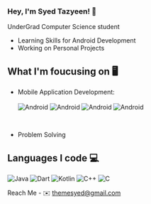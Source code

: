 ### Hey, I'm Syed Tazyeen! 👋
 UnderGrad Computer Science student
 - Learning Skills for Android Development
 - Working on Personal Projects

## What I'm foucusing on 🖥️
 - Mobile Application Development:
   <br>
   <br>
   <img src="https://img.icons8.com/?size=40&id=17836&format=png" alt = "Android"/>
   <img src="https://img.icons8.com/?size=40&id=7I3BjCqe9rjG&format=png" alt = "Android"/>
   <img src="https://img.icons8.com/?size=40&id=62452&format=png" alt = "Android"/>
   <img src="https://img.icons8.com/?size=40&id=o6OvAxG0nzTH&format=png" alt = "Android"/>
  

   <br>
 
   
 - Problem Solving


## Languages I code 💻

<img src="https://img.icons8.com/?size=40&id=Pd2x9GWu9ovX&format=png" alt = "Java"/>
<img src="https://img.icons8.com/?size=40&id=7AFcZ2zirX6Y&format=png" alt = "Dart"/>
<img src="https://img.icons8.com/?size=512&id=ZoxjA0jZDdFZ&format=png" alt = "Kotlin"/>
<img src="https://img.icons8.com/?size=40&id=40669&format=png" alt = "C++"/>
<img src="https://img.icons8.com/?size=40&id=40670&format=png" alt = "C"/>





Reach Me - 
✉️ themesyed@gmail.com



<!--
**syedtazyeen/syedtazyeen** is a ✨ _special_ ✨ repository because its `README.md` (this file) appears on your GitHub profile.

Here are some ideas to get you started:

- 🔭 I’m currently working on ...
- 🌱 I’m currently learning ...
- 👯 I’m looking to collaborate on ...
- 🤔 I’m looking for help with ...
- 💬 Ask me about ...
- 📫 How to reach me: ...
- 😄 Pronouns: ...
- ⚡ Fun fact: ...
-->
